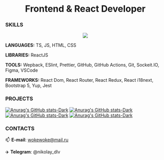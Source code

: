<h1 align="center">Frontend & React Developer</h1> 

### SKILLS

<p align="center">
  <a href="https://skillicons.dev">
    <img src="https://skillicons.dev/icons?i=html,css,js,react,redux,ts,webpack,jest,bootstrap,git,github,figma,linux,vscode,vite" />
  </a>
</p>

**LANGUAGES:** TS, JS, HTML, CSS

**LIBRARIES:** ReactJS

**TOOLS:** Wepback, ESlint, Prettier, GitHub, GitHub Actions, Git, Sockeit.IO, Figma, VSCode

**FRAMEWORKS:** React Dom, React Router, React Redux, React i18next, Bootstrap 5, Yup, Jest

### PROJECTS

[![Anurag's GitHub stats-Dark](https://github-readme-stats.vercel.app/api/pin/?username=nikolaydlv&repo=frontend-project-12&theme)](https://github.com/nikolaydlv/frontend-project-12)
[![Anurag's GitHub stats-Dark](https://github-readme-stats.vercel.app/api/pin/?username=nikolaydlv&repo=frontend-project-11&theme)](https://github.com/nikolaydlv/frontend-project-11)
[![Anurag's GitHub stats-Dark](https://github-readme-stats.vercel.app/api/pin/?username=nikolaydlv&repo=frontend-project-44&theme)](https://github.com/nikolaydlv/frontend-project-44)
[![Anurag's GitHub stats-Dark](https://github-readme-stats.vercel.app/api/pin/?username=nikolaydlv&repo=frontend-project-46&theme)](https://github.com/nikolaydlv/frontend-project-46)

### CONTACTS

📫 **E-mail**: wokewoke@mail.ru

✈️ **Telegram**: @nikolay_dlv

